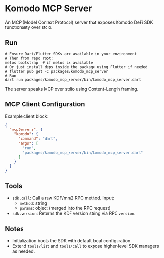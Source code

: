 # Komodo MCP Server

An MCP (Model Context Protocol) server that exposes Komodo DeFi SDK functionality over stdio.

## Run

```
# Ensure Dart/Flutter SDKs are available in your environment
# Then from repo root:
melos bootstrap  # if melos is available
# Or just install deps inside the package using Flutter if needed
# flutter pub get -C packages/komodo_mcp_server
# Run
dart run packages/komodo_mcp_server/bin/komodo_mcp_server.dart
```

The server speaks MCP over stdio using Content-Length framing.

## MCP Client Configuration

Example client block:

```json
{
  "mcpServers": {
    "komodo": {
      "command": "dart",
      "args": [
        "run",
        "packages/komodo_mcp_server/bin/komodo_mcp_server.dart"
      ]
    }
  }
}
```

## Tools

- `sdk.call`: Call a raw KDF/mm2 RPC method. Input:
  - `method`: string
  - `params`: object (merged into the RPC request)
- `sdk.version`: Returns the KDF version string via RPC `version`.

## Notes

- Initialization boots the SDK with default local configuration.
- Extend `tools/list` and `tools/call` to expose higher-level SDK managers as needed.